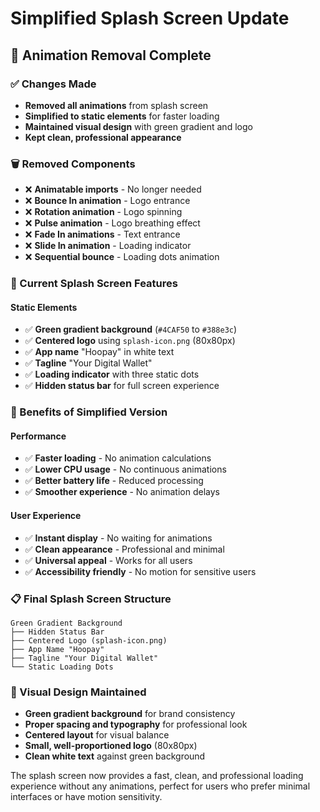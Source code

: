 # Simplified Splash Screen Update

## 🎯 Animation Removal Complete

### ✅ Changes Made
- **Removed all animations** from splash screen
- **Simplified to static elements** for faster loading
- **Maintained visual design** with green gradient and logo
- **Kept clean, professional appearance**

### 🗑️ Removed Components
- ❌ **Animatable imports** - No longer needed
- ❌ **Bounce In animation** - Logo entrance
- ❌ **Rotation animation** - Logo spinning
- ❌ **Pulse animation** - Logo breathing effect
- ❌ **Fade In animations** - Text entrance
- ❌ **Slide In animation** - Loading indicator
- ❌ **Sequential bounce** - Loading dots animation

### 📱 Current Splash Screen Features

#### Static Elements
- ✅ **Green gradient background** (`#4CAF50` to `#388e3c`)
- ✅ **Centered logo** using `splash-icon.png` (80x80px)
- ✅ **App name** "Hoopay" in white text
- ✅ **Tagline** "Your Digital Wallet" 
- ✅ **Loading indicator** with three static dots
- ✅ **Hidden status bar** for full screen experience

### 🚀 Benefits of Simplified Version

#### Performance
- ✅ **Faster loading** - No animation calculations
- ✅ **Lower CPU usage** - No continuous animations
- ✅ **Better battery life** - Reduced processing
- ✅ **Smoother experience** - No animation delays

#### User Experience
- ✅ **Instant display** - No waiting for animations
- ✅ **Clean appearance** - Professional and minimal
- ✅ **Universal appeal** - Works for all users
- ✅ **Accessibility friendly** - No motion for sensitive users

### 📋 Final Splash Screen Structure
```
Green Gradient Background
├── Hidden Status Bar
├── Centered Logo (splash-icon.png)
├── App Name "Hoopay"
├── Tagline "Your Digital Wallet"
└── Static Loading Dots
```

### 🎨 Visual Design Maintained
- **Green gradient background** for brand consistency
- **Proper spacing and typography** for professional look
- **Centered layout** for visual balance
- **Small, well-proportioned logo** (80x80px)
- **Clean white text** against green background

The splash screen now provides a fast, clean, and professional loading experience without any animations, perfect for users who prefer minimal interfaces or have motion sensitivity. 